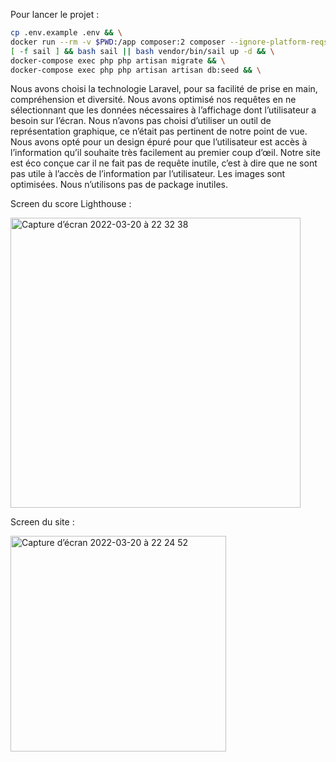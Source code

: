 Pour lancer le projet : 
```sh
cp .env.example .env && \
docker run --rm -v $PWD:/app composer:2 composer --ignore-platform-reqs install && \
[ -f sail ] && bash sail || bash vendor/bin/sail up -d && \
docker-compose exec php php artisan migrate && \
docker-compose exec php php artisan artisan db:seed && \
```



Nous avons choisi la technologie Laravel, pour sa facilité de prise en main, compréhension et diversité.
Nous avons optimisé nos requêtes en ne sélectionnant que les données nécessaires à l’affichage dont l’utilisateur a besoin sur l’écran.
Nous n’avons pas choisi d’utiliser un outil de représentation graphique, ce n’était pas pertinent de notre point de vue.
Nous avons opté pour un design épuré pour que l’utilisateur est accès à l’information qu’il souhaite très facilement au premier coup d’œil.
Notre site est éco conçue car il ne fait pas de requête inutile, c’est à dire que ne sont pas utile à l’accès de l’information par l’utilisateur. Les images sont optimisées. Nous n’utilisons pas de package inutiles.

Screen du score Lighthouse :

<img width="464" alt="Capture d’écran 2022-03-20 à 22 32 38" src="https://user-images.githubusercontent.com/56297236/159186847-2f7bfb85-bcfa-43cf-8ce4-adb73f36bcd5.png">




Screen du site :

<img width="345" alt="Capture d’écran 2022-03-20 à 22 24 52" src="https://user-images.githubusercontent.com/56297236/159186713-c439795a-2f58-4fd0-b7c3-96e160d1ad9a.png">

